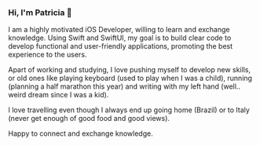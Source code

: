 ### Hi, I'm Patricia 👋

I am a highly motivated iOS Developer, willing to learn and exchange knowledge.
Using Swift and SwiftUI, my goal is to build clear code to develop functional and user-friendly applications, promoting the best experience to the users.
 
Apart of working and studying, I love pushing myself to develop new skills, or old ones like playing keyboard (used to play when I was a child), running (planning a half marathon this year) and writing with my left hand (well.. weird dream since I was a kid).

I love travelling even though I always end up going home (Brazil) or to Italy (never get enough of good food and good views).

Happy to connect and exchange knowledge.


